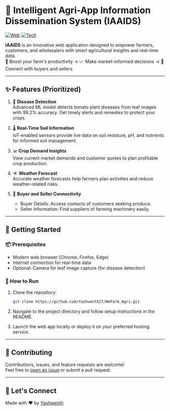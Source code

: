 # 🌾 Intelligent Agri-App Information Dissemination System (IAAIDS)

[![Web](https://img.shields.io/badge/platform-Web-blue)](#)
[![Tech](https://img.shields.io/badge/technology-ML%20%7C%20IoT%20%7C%20Web-green)](#)

**IAAIDS** is an innovative web application designed to empower farmers, customers, and wholesalers with smart agricultural insights and real-time data.  
🌱 Boost your farm's productivity → 📈 Make market-informed decisions → 🤝 Connect with buyers and sellers

---

## ✨ Features (Prioritized)

1. 🦠 **Disease Detection**  
   Advanced ML model detects tomato plant diseases from leaf images with 99.2% accuracy. Get timely alerts and remedies to protect your crops.

2. 🌡️ **Real-Time Soil Information**  
   IoT-enabled sensors provide live data on soil moisture, pH, and nutrients for informed soil management.

3. 📊 **Crop Demand Insights**  
   View current market demands and customer quotes to plan profitable crop production.

4. ☀️ **Weather Forecast**  
   Accurate weather forecasts help farmers plan activities and reduce weather-related risks.

5. 🤝 **Buyer and Seller Connectivity**  
   - Buyer Details: Access contacts of customers seeking produce.  
   - Seller Information: Find suppliers of farming machinery easily.

---

## 🏁 Getting Started

### 📦 Prerequisites

- Modern web browser (Chrome, Firefox, Edge)
- Internet connection for real-time data
- Optional: Camera for leaf image capture (for disease detection)

### 🚀 How to Run

1. Clone the repository:
   ```bash
   git clone https://github.com/Yashwenth27/WeFarm_Agri.git
   ```

2. Navigate to the project directory and follow setup instructions in the README.

3. Launch the web app locally or deploy it on your preferred hosting service.

---


## 🤝 Contributing

Contributions, issues, and feature requests are welcome!  
Feel free to [open an issue](https://github.com/Yashwenth27/IAAIDS/issues) or submit a pull request.

---

## 💬 Let's Connect

Made with ❤️ by [Yashwenth](mailto:126003302@sastra.ac.in)


